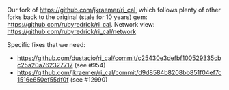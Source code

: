 Our fork of https://github.com/jkraemer/ri_cal, which follows plenty of other forks back to the original (stale for 10 years) gem: https://github.com/rubyredrick/ri_cal. Network view: https://github.com/rubyredrick/ri_cal/network

Specific fixes that we need:

- https://github.com/dustacio/ri_cal/commit/c25430e3defbf100529335cbc25a20a762327717 (see #954)
- https://github.com/jkraemer/ri_cal/commit/d9d8584b8208bb851f04ef7c1516e650ef55df0f (see #12990)
